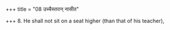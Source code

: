 +++
title = "08 उच्चैस्तरान् नासीत"

+++
8. He shall not sit on a seat higher (than that of his teacher),
